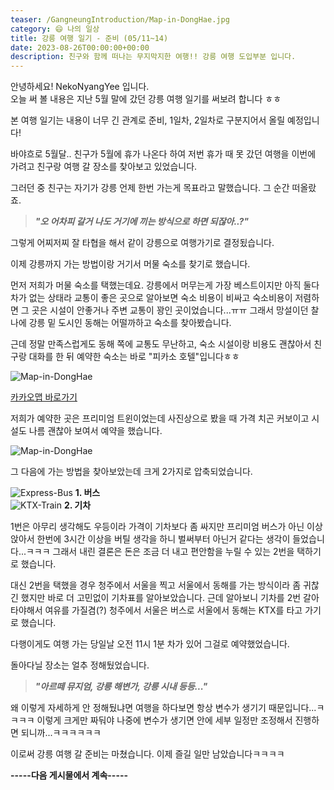 ```yaml
---
teaser: /GangneungIntroduction/Map-in-DongHae.jpg
category: 😄 나의 일상
title: 강릉 여행 일기 - 준비 (05/11~14)
date: 2023-08-26T00:00:00+00:00
description: 친구와 함께 떠나는 무지막지한 여행!! 강릉 여행 도입부분 입니다.
---
```


안녕하세요! NekoNyangYee 입니다. <br />
오늘 써 볼 내용은 지난 5월 말에 갔던 강릉 여행 일기를 써보려 합니다 ㅎㅎ

본 여행 일기는 내용이 너무 긴 관계로 준비, 1일차, 2일차로 구분지어서 올릴 예정입니다!

바야흐로 5월달.. 친구가 5월에 휴가 나온다 하여 저번 휴가 때 못 갔던 여행을 이번에 가려고 친구랑 여행 갈 장소를 찾아보고 있었습니다.

그러던 중 친구는 자기가 강릉 언제 한번 가는게 목표라고 말했습니다. 그 순간 떠올랐죠.

> _**"오 어차피 갈거 나도 거기에 끼는 방식으로 하면 되잖아..?"**_

그렇게 어찌저찌 잘 타협을 해서 같이 강릉으로 여행가기로 결정됬습니다.

이제 강릉까지 가는 방법이랑 거기서 머물 숙소를 찾기로 했습니다.

먼저 저희가 머물 숙소를 택했는데요. 강릉에서 머무는게 가장 베스트이지만 아직 둘다 차가 없는 상태라 교통이 좋은 곳으로 알아보면 숙소 비용이 비싸고 숙소비용이 저렴하면 그 곳은 시설이 안좋거나 주변 교통이 꽝인 곳이었습니다...ㅠㅠ 그래서 망설이던 찰나에 강릉 밑 도시인 동해는 어떨까하고 숙소를 찾아봤습니다.

근데 정말 만족스럽게도 동해 쪽에 교통도 무난하고, 숙소 시설이랑 비용도 괜찮아서 친구랑 대화를 한 뒤 예약한 숙소는 바로 "피카소 호텔"입니다ㅎㅎ

![Map-in-DongHae](/GangneungIntroduction/Map-Hotel.jpg)

<a href="https://map.kakao.com/?urlX=967851&urlY=1121926&urlLevel=3&itemId=10876335&q=%ED%94%BC%EC%B9%B4%EC%86%8C%ED%98%B8%ED%85%94&srcid=10876335&map_type=TYPE_MAP">카카오맵 바로가기</a>

저희가 예약한 곳은 프리미엄 트윈이었는데 사진상으로 봤을 때 가격 치곤 커보이고 시설도 나름 괜찮아 보여서 예약을 했습니다.

![Map-in-DongHae](/GangneungIntroduction/Hotel-Booking.png)

그 다음에 가는 방법을 찾아보았는데 크게 2가지로 압축되었습니다.

![Express-Bus](/GangneungIntroduction/Express-Bus.webp)
**1. 버스** <br />
![KTX-Train](/GangneungIntroduction/KTX-Train.jpg)
**2. 기차**

1번은 아무리 생각해도 우등이라 가격이 기차보다 좀 싸지만 프리미엄 버스가 아닌 이상 앉아서 한번에 3시간 이상을 버틸 생각을 하니 벌써부터 아닌거 같다는 생각이 들었습니다...ㅋㅋㅋ 그래서 내린 결론은 돈은 조금 더 내고 편안함을 누릴 수 있는 2번을 택하기로 했습니다.

대신 2번을 택했을 경우 청주에서 서울을 찍고 서울에서 동해를 가는 방식이라 좀 귀찮긴 했지만 바로 더 고민없이 기차표를 알아보았습니다. 근데 알아보니 기차를 2번 갈아타야해서 여유를 가질겸(?) 청주에서 서울은 버스로 서울에서 동해는 KTX를 타고 가기로 했습니다.

다행이게도 여행 가는 당일날 오전 11시 1분 차가 있어 그걸로 예약했었습니다.

돌아다닐 장소는 얼추 정해뒀었습니다.

> _**"아르떼 뮤지엄, 강릉 해변가, 강릉 시내 등등..."**_

왜 이렇게 자세하게 안 정해뒀냐면 여행을 하다보면 항상 변수가 생기기 때문입니다...ㅋㅋㅋㅋ 이렇게 크게만 짜둬야 나중에 변수가 생기면 안에 세부 일정만 조정해서 진행하면 되니까...ㅋㅋㅋㅋㅋㅋ

이로써 강릉 여행 갈 준비는 마쳤습니다. 이제 즐길 일만 남았습니다ㅋㅋㅋㅋ

**-----다음 게시물에서 계속-----**
